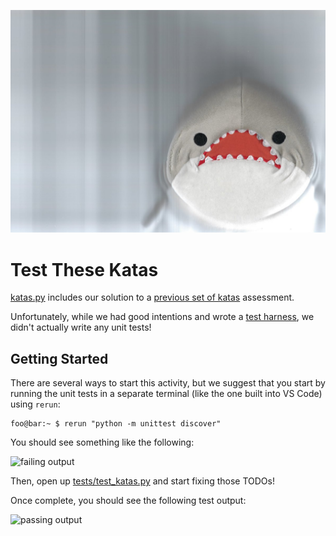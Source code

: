 <p align="center">
  <img src=logo.jpg/>
</p>

# Test These Katas
[katas.py](katas.py) includes our solution to a [previous set of katas](https://my.kenzie.academy/courses/2/assignments/853?module_item_id=992)
assessment.

Unfortunately, while we had good intentions and wrote a [test
harness](./tests), we didn't actually write any unit tests! 

## Getting Started
There are several ways to start this activity, but we suggest that you start
by running the unit tests in a separate terminal (like the one built into VS
Code) using `rerun`:

```console
foo@bar:~ $ rerun "python -m unittest discover"
```

You should see something like the following:

![failing output](./screenshots/failing.png)

Then, open up [tests/test_katas.py](./tests/test_katas.py) and start fixing those TODOs!

Once complete, you should see the following test output:

![passing output](./screenshots/passing.png)